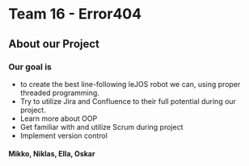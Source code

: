 # Team 16 - Error404

## About our Project

### Our goal is 
- to create the best line-following leJOS robot we can, using proper threaded programming.
- Try to utilize Jira and Confluence to their full potential during our project.
- Learn more about OOP
- Get familiar with and utilize Scrum during project
- Implement version control

#### Mikko, Niklas, Ella, Oskar

